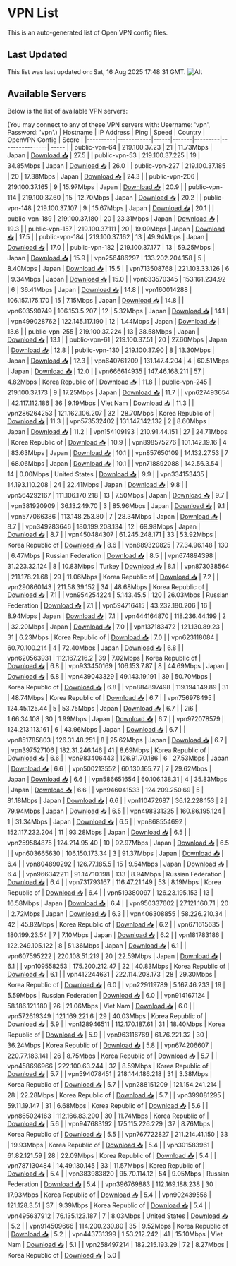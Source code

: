 # VPN List

This is an auto-generated list of Open VPN config files.

## Last Updated

This list was last updated on: Sat, 16 Aug 2025 17:48:31 GMT.
![Alt](https://repobeats.axiom.co/api/embed/186b98318ef1479477931607c1ad7d823f12451f.svg "Repobeats analytics image")

## Available Servers

Below is the list of available VPN servers:

(You may connect to any of these VPN servers with: Username: 'vpn', Password: 'vpn'.)
| Hostname | IP Address | Ping | Speed | Country | OpenVPN Config | Score |
|----------|------------|------|-------|---------|----------------| ----- |
| public-vpn-64 | 219.100.37.23 | 21 | 11.73Mbps | Japan | [Download 📥](./configs/server_0_JP.ovpn) | 27.5 |
| public-vpn-53 | 219.100.37.225 | 19 | 34.85Mbps | Japan | [Download 📥](./configs/server_1_JP.ovpn) | 26.0 |
| public-vpn-227 | 219.100.37.185 | 20 | 17.38Mbps | Japan | [Download 📥](./configs/server_2_JP.ovpn) | 24.3 |
| public-vpn-206 | 219.100.37.165 | 9 | 15.97Mbps | Japan | [Download 📥](./configs/server_3_JP.ovpn) | 20.9 |
| public-vpn-114 | 219.100.37.60 | 15 | 12.70Mbps | Japan | [Download 📥](./configs/server_4_JP.ovpn) | 20.2 |
| public-vpn-148 | 219.100.37.107 | 9 | 15.67Mbps | Japan | [Download 📥](./configs/server_5_JP.ovpn) | 20.1 |
| public-vpn-189 | 219.100.37.180 | 20 | 23.31Mbps | Japan | [Download 📥](./configs/server_6_JP.ovpn) | 19.3 |
| public-vpn-157 | 219.100.37.111 | 20 | 19.09Mbps | Japan | [Download 📥](./configs/server_7_JP.ovpn) | 17.5 |
| public-vpn-184 | 219.100.37.162 | 13 | 49.94Mbps | Japan | [Download 📥](./configs/server_8_JP.ovpn) | 17.0 |
| public-vpn-182 | 219.100.37.177 | 13 | 59.25Mbps | Japan | [Download 📥](./configs/server_9_JP.ovpn) | 15.9 |
| vpn256486297 | 133.202.204.158 | 5 | 8.40Mbps | Japan | [Download 📥](./configs/server_10_JP.ovpn) | 15.5 |
| vpn713508768 | 221.103.33.126 | 6 | 9.34Mbps | Japan | [Download 📥](./configs/server_11_JP.ovpn) | 15.0 |
| vpn633570345 | 153.161.234.92 | 6 | 36.41Mbps | Japan | [Download 📥](./configs/server_12_JP.ovpn) | 14.8 |
| vpn160014288 | 106.157.175.170 | 15 | 7.15Mbps | Japan | [Download 📥](./configs/server_13_JP.ovpn) | 14.8 |
| vpn603590749 | 106.153.5.207 | 12 | 5.32Mbps | Japan | [Download 📥](./configs/server_14_JP.ovpn) | 14.1 |
| vpn499028762 | 122.145.117.190 | 12 | 1.44Mbps | Japan | [Download 📥](./configs/server_15_JP.ovpn) | 13.6 |
| public-vpn-255 | 219.100.37.224 | 13 | 38.58Mbps | Japan | [Download 📥](./configs/server_16_JP.ovpn) | 13.1 |
| public-vpn-61 | 219.100.37.51 | 20 | 27.60Mbps | Japan | [Download 📥](./configs/server_17_JP.ovpn) | 12.8 |
| public-vpn-130 | 219.100.37.90 | 8 | 13.30Mbps | Japan | [Download 📥](./configs/server_18_JP.ovpn) | 12.3 |
| vpn640761209 | 131.147.4.204 | 4 | 60.51Mbps | Japan | [Download 📥](./configs/server_19_JP.ovpn) | 12.0 |
| vpn666614935 | 147.46.168.211 | 57 | 4.82Mbps | Korea Republic of | [Download 📥](./configs/server_20_KR.ovpn) | 11.8 |
| public-vpn-245 | 219.100.37.173 | 9 | 17.25Mbps | Japan | [Download 📥](./configs/server_21_JP.ovpn) | 11.7 |
| vpn627493654 | 42.117.112.186 | 36 | 9.19Mbps | Viet Nam | [Download 📥](./configs/server_22_VN.ovpn) | 11.3 |
| vpn286264253 | 121.162.106.207 | 32 | 28.70Mbps | Korea Republic of | [Download 📥](./configs/server_23_KR.ovpn) | 11.3 |
| vpn573532402 | 131.147.142.132 | 2 | 8.60Mbps | Japan | [Download 📥](./configs/server_24_JP.ovpn) | 11.2 |
| vpn154109193 | 210.91.44.151 | 27 | 24.71Mbps | Korea Republic of | [Download 📥](./configs/server_25_KR.ovpn) | 10.9 |
| vpn898575276 | 101.142.19.16 | 4 | 83.63Mbps | Japan | [Download 📥](./configs/server_26_JP.ovpn) | 10.1 |
| vpn857650109 | 14.132.27.53 | 7 | 68.06Mbps | Japan | [Download 📥](./configs/server_27_JP.ovpn) | 10.1 |
| vpn718892088 | 142.56.3.54 | 14 | 0.00Mbps | United States | [Download 📥](./configs/server_28_US.ovpn) | 9.9 |
| vpn334153435 | 14.193.110.208 | 24 | 22.41Mbps | Japan | [Download 📥](./configs/server_29_JP.ovpn) | 9.8 |
| vpn564292167 | 111.106.170.218 | 13 | 7.50Mbps | Japan | [Download 📥](./configs/server_30_JP.ovpn) | 9.7 |
| vpn381920909 | 36.13.249.70 | 3 | 85.96Mbps | Japan | [Download 📥](./configs/server_31_JP.ovpn) | 9.1 |
| vpn577066386 | 113.148.253.80 | 7 | 28.34Mbps | Japan | [Download 📥](./configs/server_32_JP.ovpn) | 8.7 |
| vpn349283646 | 180.199.208.134 | 12 | 69.98Mbps | Japan | [Download 📥](./configs/server_33_JP.ovpn) | 8.7 |
| vpn450484307 | 61.245.248.171 | 33 | 53.92Mbps | Korea Republic of | [Download 📥](./configs/server_34_KR.ovpn) | 8.6 |
| vpn889320825 | 77.34.96.148 | 130 | 6.47Mbps | Russian Federation | [Download 📥](./configs/server_35_RU.ovpn) | 8.5 |
| vpn674894398 | 31.223.32.124 | 8 | 10.83Mbps | Turkey | [Download 📥](./configs/server_36_TR.ovpn) | 8.1 |
| vpn873038564 | 211.178.21.68 | 29 | 11.06Mbps | Korea Republic of | [Download 📥](./configs/server_37_KR.ovpn) | 7.2 |
| vpn290860143 | 211.58.39.152 | 34 | 48.68Mbps | Korea Republic of | [Download 📥](./configs/server_38_KR.ovpn) | 7.1 |
| vpn954254224 | 5.143.45.5 | 120 | 26.03Mbps | Russian Federation | [Download 📥](./configs/server_39_RU.ovpn) | 7.1 |
| vpn594716415 | 43.232.180.206 | 16 | 8.94Mbps | Japan | [Download 📥](./configs/server_40_JP.ovpn) | 7.1 |
| vpn444164870 | 118.236.44.199 | 2 | 32.20Mbps | Japan | [Download 📥](./configs/server_41_JP.ovpn) | 7.0 |
| vpn137183472 | 121.130.89.23 | 31 | 6.23Mbps | Korea Republic of | [Download 📥](./configs/server_42_KR.ovpn) | 7.0 |
| vpn623118084 | 60.70.100.214 | 4 | 72.40Mbps | Japan | [Download 📥](./configs/server_43_JP.ovpn) | 6.8 |
| vpn620563931 | 112.167.216.2 | 39 | 7.02Mbps | Korea Republic of | [Download 📥](./configs/server_44_KR.ovpn) | 6.8 |
| vpn933450169 | 106.153.7.87 | 8 | 44.69Mbps | Japan | [Download 📥](./configs/server_45_JP.ovpn) | 6.8 |
| vpn439043329 | 49.143.19.191 | 39 | 50.70Mbps | Korea Republic of | [Download 📥](./configs/server_46_KR.ovpn) | 6.8 |
| vpn884897498 | 119.194.149.89 | 31 | 48.74Mbps | Korea Republic of | [Download 📥](./configs/server_47_KR.ovpn) | 6.7 |
| vpn756978495 | 124.45.125.44 | 5 | 53.75Mbps | Japan | [Download 📥](./configs/server_48_JP.ovpn) | 6.7 |
| 2i6 | 1.66.34.108 | 30 | 1.99Mbps | Japan | [Download 📥](./configs/server_49_JP.ovpn) | 6.7 |
| vpn972078579 | 124.213.113.161 | 6 | 43.96Mbps | Japan | [Download 📥](./configs/server_50_JP.ovpn) | 6.7 |
| vpn851785803 | 126.31.48.251 | 8 | 25.62Mbps | Japan | [Download 📥](./configs/server_51_JP.ovpn) | 6.7 |
| vpn397527106 | 182.31.246.146 | 41 | 8.69Mbps | Korea Republic of | [Download 📥](./configs/server_52_KR.ovpn) | 6.6 |
| vpn983406443 | 126.91.70.186 | 6 | 27.53Mbps | Japan | [Download 📥](./configs/server_53_JP.ovpn) | 6.6 |
| vpn500213552 | 60.130.165.77 | 7 | 29.62Mbps | Japan | [Download 📥](./configs/server_54_JP.ovpn) | 6.6 |
| vpn586651654 | 60.106.138.31 | 4 | 35.83Mbps | Japan | [Download 📥](./configs/server_55_JP.ovpn) | 6.6 |
| vpn946041533 | 124.209.250.69 | 5 | 81.18Mbps | Japan | [Download 📥](./configs/server_56_JP.ovpn) | 6.6 |
| vpn110472687 | 36.12.228.153 | 2 | 79.94Mbps | Japan | [Download 📥](./configs/server_57_JP.ovpn) | 6.5 |
| vpn498331325 | 160.86.195.124 | 1 | 31.34Mbps | Japan | [Download 📥](./configs/server_58_JP.ovpn) | 6.5 |
| vpn868554692 | 152.117.232.204 | 11 | 93.28Mbps | Japan | [Download 📥](./configs/server_59_JP.ovpn) | 6.5 |
| vpn259584875 | 124.214.95.40 | 10 | 92.97Mbps | Japan | [Download 📥](./configs/server_60_JP.ovpn) | 6.5 |
| vpn603665630 | 106.150.173.34 | 3 | 91.37Mbps | Japan | [Download 📥](./configs/server_61_JP.ovpn) | 6.4 |
| vpn804890292 | 126.77.185.5 | 15 | 9.54Mbps | Japan | [Download 📥](./configs/server_62_JP.ovpn) | 6.4 |
| vpn966342211 | 91.147.10.198 | 133 | 8.94Mbps | Russian Federation | [Download 📥](./configs/server_63_RU.ovpn) | 6.4 |
| vpn731793167 | 116.47.21.149 | 53 | 8.19Mbps | Korea Republic of | [Download 📥](./configs/server_64_KR.ovpn) | 6.4 |
| vpn519380097 | 126.23.195.153 | 13 | 16.58Mbps | Japan | [Download 📥](./configs/server_65_JP.ovpn) | 6.4 |
| vpn950337602 | 27.121.160.71 | 20 | 2.72Mbps | Japan | [Download 📥](./configs/server_66_JP.ovpn) | 6.3 |
| vpn406308855 | 58.226.210.34 | 42 | 45.82Mbps | Korea Republic of | [Download 📥](./configs/server_67_KR.ovpn) | 6.2 |
| vpn671615635 | 180.199.23.54 | 7 | 7.10Mbps | Japan | [Download 📥](./configs/server_68_JP.ovpn) | 6.2 |
| vpn181783186 | 122.249.105.122 | 8 | 51.36Mbps | Japan | [Download 📥](./configs/server_69_JP.ovpn) | 6.1 |
| vpn607595222 | 220.108.51.219 | 20 | 22.59Mbps | Japan | [Download 📥](./configs/server_70_JP.ovpn) | 6.1 |
| vpn109558253 | 175.200.212.47 | 22 | 40.83Mbps | Korea Republic of | [Download 📥](./configs/server_71_KR.ovpn) | 6.1 |
| vpn412244631 | 222.114.208.173 | 28 | 29.30Mbps | Korea Republic of | [Download 📥](./configs/server_72_KR.ovpn) | 6.0 |
| vpn229119789 | 5.167.46.233 | 19 | 5.59Mbps | Russian Federation | [Download 📥](./configs/server_73_RU.ovpn) | 6.0 |
| vpn914167124 | 58.186.121.180 | 26 | 21.06Mbps | Viet Nam | [Download 📥](./configs/server_74_VN.ovpn) | 6.0 |
| vpn572619349 | 121.169.221.6 | 29 | 40.03Mbps | Korea Republic of | [Download 📥](./configs/server_75_KR.ovpn) | 5.9 |
| vpn128946511 | 112.170.187.61 | 31 | 18.40Mbps | Korea Republic of | [Download 📥](./configs/server_76_KR.ovpn) | 5.9 |
| vpn963116769 | 61.76.221.32 | 30 | 36.24Mbps | Korea Republic of | [Download 📥](./configs/server_77_KR.ovpn) | 5.8 |
| vpn674206607 | 220.77.183.141 | 26 | 8.75Mbps | Korea Republic of | [Download 📥](./configs/server_78_KR.ovpn) | 5.7 |
| vpn458696966 | 222.100.63.244 | 32 | 8.59Mbps | Korea Republic of | [Download 📥](./configs/server_79_KR.ovpn) | 5.7 |
| vpn594078451 | 218.144.186.218 | 31 | 3.38Mbps | Korea Republic of | [Download 📥](./configs/server_80_KR.ovpn) | 5.7 |
| vpn288151209 | 121.154.241.214 | 28 | 22.28Mbps | Korea Republic of | [Download 📥](./configs/server_81_KR.ovpn) | 5.7 |
| vpn399081295 | 59.11.19.147 | 31 | 6.68Mbps | Korea Republic of | [Download 📥](./configs/server_82_KR.ovpn) | 5.6 |
| vpn865024163 | 112.166.83.200 | 30 | 11.74Mbps | Korea Republic of | [Download 📥](./configs/server_83_KR.ovpn) | 5.6 |
| vpn947683192 | 175.115.226.229 | 37 | 8.76Mbps | Korea Republic of | [Download 📥](./configs/server_84_KR.ovpn) | 5.5 |
| vpn767722827 | 211.214.41.150 | 33 | 19.93Mbps | Korea Republic of | [Download 📥](./configs/server_85_KR.ovpn) | 5.4 |
| vpn301583961 | 61.82.121.59 | 28 | 22.09Mbps | Korea Republic of | [Download 📥](./configs/server_86_KR.ovpn) | 5.4 |
| vpn787130484 | 14.49.130.145 | 33 | 11.57Mbps | Korea Republic of | [Download 📥](./configs/server_87_KR.ovpn) | 5.4 |
| vpn383983820 | 95.70.114.12 | 54 | 9.05Mbps | Russian Federation | [Download 📥](./configs/server_88_RU.ovpn) | 5.4 |
| vpn396769883 | 112.169.188.238 | 30 | 17.93Mbps | Korea Republic of | [Download 📥](./configs/server_89_KR.ovpn) | 5.4 |
| vpn902439556 | 121.128.3.51 | 37 | 9.39Mbps | Korea Republic of | [Download 📥](./configs/server_90_KR.ovpn) | 5.4 |
| vpn495637912 | 76.135.123.187 | 7 | 8.03Mbps | United States | [Download 📥](./configs/server_91_US.ovpn) | 5.2 |
| vpn914509666 | 114.200.230.80 | 35 | 9.52Mbps | Korea Republic of | [Download 📥](./configs/server_92_KR.ovpn) | 5.2 |
| vpn443731399 | 1.53.212.242 | 41 | 15.10Mbps | Viet Nam | [Download 📥](./configs/server_93_VN.ovpn) | 5.1 |
| vpn258497214 | 182.215.193.29 | 72 | 8.27Mbps | Korea Republic of | [Download 📥](./configs/server_94_KR.ovpn) | 5.0 |
